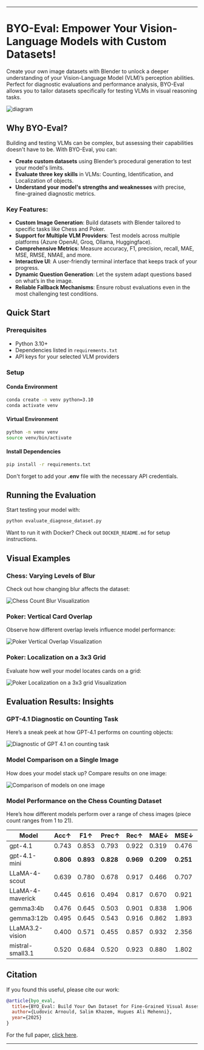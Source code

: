 
---

# BYO-Eval: Empower Your Vision-Language Models with Custom Datasets!

Create your own image datasets with Blender to unlock a deeper understanding of your Vision-Language Model (VLM)’s perception abilities. Perfect for diagnostic evaluations and performance analysis, BYO-Eval allows you to tailor datasets specifically for testing VLMs in visual reasoning tasks.

![diagram](assets/Diagram_final_preprint.png)

## Why BYO-Eval?

Building and testing VLMs can be complex, but assessing their capabilities doesn't have to be. With BYO-Eval, you can:

* **Create custom datasets** using Blender’s procedural generation to test your model's limits.
* **Evaluate three key skills** in VLMs: Counting, Identification, and Localization of objects.
* **Understand your model's strengths and weaknesses** with precise, fine-grained diagnostic metrics.

### Key Features:

* **Custom Image Generation**: Build datasets with Blender tailored to specific tasks like Chess and Poker.
* **Support for Multiple VLM Providers**: Test models across multiple platforms (Azure OpenAI, Groq, Ollama, Huggingface).
* **Comprehensive Metrics**: Measure accuracy, F1, precision, recall, MAE, MSE, RMSE, NMAE, and more.
* **Interactive UI**: A user-friendly terminal interface that keeps track of your progress.
* **Dynamic Question Generation**: Let the system adapt questions based on what’s in the image.
* **Reliable Fallback Mechanisms**: Ensure robust evaluations even in the most challenging test conditions.

## Quick Start

### Prerequisites

* Python 3.10+
* Dependencies listed in `requirements.txt`
* API keys for your selected VLM providers

### Setup

#### Conda Environment

```bash
conda create -n venv python=3.10
conda activate venv
```

#### Virtual Environment

```bash
python -m venv venv
source venv/bin/activate
```

#### Install Dependencies

```bash
pip install -r requirements.txt
```

Don't forget to add your **.env** file with the necessary API credentials.

## Running the Evaluation

Start testing your model with:

```bash
python evaluate_diagnose_dataset.py
```

Want to run it with Docker? Check out `DOCKER_README.md` for setup instructions.

## Visual Examples

### Chess: Varying Levels of Blur

Check out how changing blur affects the dataset:

![Chess Count Blur Visualization](assets/chess_count_blur_visualization.jpg)

### Poker: Vertical Card Overlap

Observe how different overlap levels influence model performance:

![Poker Vertical Overlap Visualization](assets/poker_overlap_v_visualization.jpg)

### Poker: Localization on a 3x3 Grid

Evaluate how well your model locates cards on a grid:

![Poker Localization on a 3x3 grid Visualization](assets/poker_loc_grid_visualization.jpg)

## Evaluation Results: Insights

### GPT-4.1 Diagnostic on Counting Task

Here’s a sneak peek at how GPT-4.1 performs on counting objects:

![Diagnostic of GPT 4.1 on counting task](assets/summary_grid_number_of_objects_chess_gpt-4_1_declarative_debiased__gpt-4_1_count__.jpg)

### Model Comparison on a Single Image

How does your model stack up? Compare results on one image:

![Comparison of models on one image](assets/model_comparison_count_one_image.png)

### Model Performance on the Chess Counting Dataset

Here’s how different models perform over a range of chess images (piece count ranges from $1$ to $21$).

| **Model**          | **Acc↑** | **F1↑** | **Prec↑** | **Rec↑** | **MAE↓** | **MSE↓** | **NMAE↓** | **Rel↑** | **Cons↑** |
|--------------------|----------|---------|-----------|----------|----------|----------|-----------|----------|-----------|
| gpt-4.1            | 0.743    | 0.853   | 0.793     | 0.922    | 0.319    | 0.476    | 0.160     | 0.743    | 0.262     |
| gpt-4.1-mini       | **0.806**| **0.893**| **0.828** | **0.969**| **0.209**| **0.251**| **0.084** | **0.806**| 0.277     |
| LLaMA-4-scout      | 0.639    | 0.780   | 0.678     | 0.917    | 0.466    | 0.707    | 0.202     | 0.639    | 0.267     |
| LLaMA-4-maverick   | 0.445    | 0.616   | 0.494     | 0.817    | 0.670    | 0.921    | 0.318     | 0.445    | 0.330     |
| gemma3:4b          | 0.476    | 0.645   | 0.503     | 0.901    | 0.838    | 1.906    | 0.317     | 0.476    | 0.419     |
| gemma3:12b         | 0.495    | 0.645   | 0.543     | 0.916    | 0.862    | 1.893    | 0.320     | 0.487    | 0.459     |
| LLaMA3.2-vision    | 0.400    | 0.571   | 0.455     | 0.857    | 0.932    | 2.356    | 0.590     | 0.403    | 0.343     |
| mistral-small3.1   | 0.520    | 0.684   | 0.520     | 0.923    | 0.880    | 1.802    | 0.224     | 0.536    | **0.557** |
## Citation

If you found this useful, please cite our work:

```bibtex
@article{byo_eval,
  title={BYO_Eval: Build Your Own Dataset for Fine-Grained Visual Assessment of Multimodal Language Models},
  author={Ludovic Arnould, Salim Khazem, Hugues Ali Mehenni},
  year={2025}
}
```

For the full paper, [click here](https://arxiv.org/abs/2506.02900).

---

